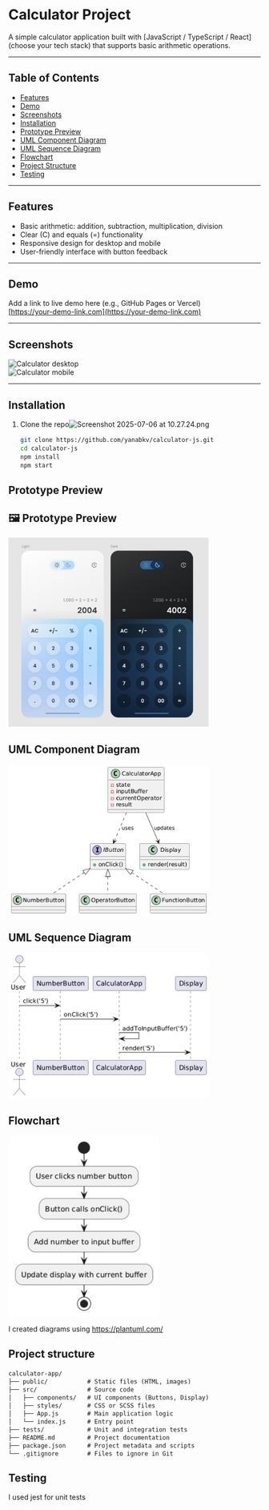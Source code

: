 # Calculator Project

A simple calculator application built with [JavaScript / TypeScript / React] (choose your tech stack) that supports basic arithmetic operations.

---

## Table of Contents

- [Features](#features)
- [Demo](#demo)
- [Screenshots](#screenshots)
- [Installation](#installation)
- [Prototype Preview](#prototype-preview)
- [UML Component Diagram](#uml-component-diagram)
- [UML Sequence Diagram](#uml-sequence-diagram)
- [Flowchart](#flowchart)
- [Project Structure](#project-structure)
- [Testing](#testing)

---

## Features

- Basic arithmetic: addition, subtraction, multiplication, division
- Clear (C) and equals (=) functionality
- Responsive design for desktop and mobile
- User-friendly interface with button feedback

---

## Demo

Add a link to live demo here (e.g., GitHub Pages or Vercel)  
[https://your-demo-link.com](https://your-demo-link.com)

---

## Screenshots

![Calculator desktop](./screenshots/desktop.png)  
![Calculator mobile](./screenshots/mobile.png)

---

## Installation

1. Clone the repo![Screenshot 2025-07-06 at 10.27.24.png](../../Documents/Screenshot%202025-07-06%20at%2010.27.24.png)
   ```bash
   git clone https://github.com/yanabkv/calculator-js.git
   cd calculator-js
   npm install
   npm start
   ```
## Prototype Preview

## 🖼️ Prototype Preview

<a href="https://www.figma.com/design/D9Prw2vNJUYqLITiGIY60A/Calculator--Community-?node-id=0-1&t=BUN0SDXq24o3FCWA-1"><img src="./images/figma-preview.png" width="400" alt="figma prototype"/></a>

## UML Component Diagram

<img src="./images/uml-component.png" width="400" alt="component diagram"/>

## UML Sequence Diagram

<img src="./images/uml-sequence.png" width="400" alt="sequence diagram"/>

## Flowchart

<img src="./images/flowchart.png" width="300" alt="flowchart diagram"/>

I created diagrams using https://plantuml.com/

## Project structure
```
calculator-app/
├── public/           # Static files (HTML, images)
├── src/              # Source code
│   ├── components/   # UI components (Buttons, Display)
│   ├── styles/       # CSS or SCSS files
│   ├── App.js        # Main application logic
│   └── index.js      # Entry point
├── tests/            # Unit and integration tests
├── README.md         # Project documentation
├── package.json      # Project metadata and scripts
└── .gitignore        # Files to ignore in Git
```

## Testing

I used jest for unit tests
